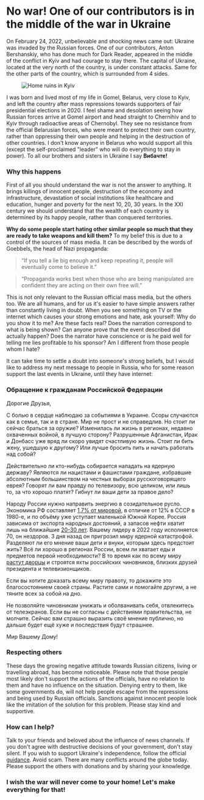 # No war! One of our contributors is in the middle of the war in Ukraine

On February 24, 2022, unbelievable and shocking news came out: Ukraine was invaded by the Russian forces.
One of our contributors, Anton Bershanskiy, who has done much for Dark Reader,
appeared in the middle of the conflict in Kyiv and had courage to stay there.
The capital of Ukraine, located at the very north of the country, is under constant attacks.
Same for the other parts of the country, which is surrounded from 4 sides.

<figure>
    <img src="/images/ruins.jpg" alt="Home ruins in Kyiv" />
</figure>

I was born and lived most of my life in Gomel, Belarus, very close to Kyiv,
and left the country after mass repressions towards supporters of fair presidential elections in 2020.
I feel shame and desolation seeing how Russian forces arrive at Gomel airport
and head straight to Chernihiv and to Kyiv through radioactive areas of Chernobyl.
They see no resistance from the official Belarusian forces,
who were meant to protect their own country,
rather than oppressing their own people and helping in the destruction of other countries.
I don't know anyone in Belarus who would support all this
(except the self-proclaimed "leader" who will do everything to stay in power).
To all our brothers and sisters in Ukraine I say **Вибачте!**

### Why this happens

First of all you should understand the war is not the answer to anything.
It brings killings of innocent people, destruction of the economy and infrastructure,
devastation of social institutions like healthcare and education,
hunger and poverty for the next 10, 20, 30 years.
In the XXI century we should understand that the wealth of each country
is determined by its happy people, rather than conquered territories.

**Why do some people start hating other similar people so much that they are ready to take weapons and kill them?**
To my belief this is due to a control of the sources of mass media.
It can be described by the words of Goebbels,
the head of Nazi propaganda:

> “If you tell a lie big enough and keep repeating it, people will eventually come to believe it.”

> “Propaganda works best when those who are being manipulated are confident they are acting on their own free will.”

This is not only relevant to the Russian official mass media, but the others too.
We are all humans, and for us it's easier to have simple answers rather than constantly living in doubt.
When you see something on TV or the internet which causes your strong emotions and hate,
ask yourself: Why do you show it to me? Are these facts real?
Does the narration correspond to what is being shown?
Can anyone prove that the event described did actually happen?
Does the narrator have conscience or is he paid well for telling me lies profitable to his sponsor?
Am I different from those people whom I hate?

It can take time to settle a doubt into someone's strong beliefs,
but I would like to address my next message to people in Russia,
who for some reason support the last events in Ukraine,
until they have internet:

### Обращение к гражданам Российской Федерации

Дорогие Друзья,

С болью в сердце наблюдаю за событиями в Украине.
Ссоры случаются как в семье, так и в стране.
Мир не прост и не справедлив. Но стоит ли сейчас браться за оружие?
Изменилась ли жизнь в регионах, недавно охваченных войной, в лучшую сторону?
Разрушенные Афганистан, Ирак и Донбасс уже вряд ли скоро увидят счастливую жизнь.
Стоит ли бить жену, ушедшую к другому? Или лучше бросить пить и начать работать над собой?

Действительно ли кто-нибудь собирается нападать на ядерную державу?
Являются ли нацистами и фашистами граждане,
избравшие абсолютным большинством на честных выборах русскоговорящего еврея?
Говорят ли вам правду по телевизору, всю целиком, или лишь то, за что хорошо платят?
Гибнут ли ваши дети за правое дело?

Народу России нужно направить энергию в созидательное русло.
Экономика РФ составляет [1,7% от мировой](https://tempting.pro/files/513/7f/gdp2021_min.png),
в отличие от 12% в СССР в 1980-е,
и по объёму уже уступает маленькой Южной Корее.
Россия зависима от экспорта народных достояний,
а запасов нефти хватит лишь на ближайшие [20-30 лет](https://ru.wikipedia.org/wiki/%D0%9C%D0%B8%D1%80%D0%BE%D0%B2%D1%8B%D0%B5_%D0%B7%D0%B0%D0%BF%D0%B0%D1%81%D1%8B_%D0%BD%D0%B5%D1%84%D1%82%D0%B8).
Вашему лидеру в 2022 году исполняется 70, он нездоров. 3 дня назад он пригрозил миру ядерной катастрофой.
Разделяют ли его мнение ваши дети и внуки, которым здесь предстоит жить?
Всё ли хорошо в регионах России, всем ли хватает еды и предметов первой необходимости?
В то время как по всему миру [растут дворцы](https://yandex.ru/maps/?l=sat%2Cskl&ll=38.206695%2C44.420975&z=16) и строятся яхты российских чиновников,
близких друзей президента и телевизионщиков.

Если вы хотите доказать всему миру правоту, то докажите это благосостоянием своей страны.
Растите сами и помогайте другим, а не тяните всех за собой на дно.

Не позволяйте чиновникам унижать и оболванивать себя, отвлекитесь от телеэкранов.
Если вы не согласны с действиями правительства, не молчите.
Сейчас вам страшно выразить своё мнение публично,
но дальше будет ещё хуже и последствия будут страшнее.

Мир Вашему Дому!

### Respecting others

These days the growing negative attitude towards Russian citizens,
living or travelling abroad, has become noticeable.
Please note that those people most likely don't support the actions of the officials,
have no relation to them and have no influence on the situation.
Denying entry to them, like some governments do, will not help people escape
from the repressions and being used by Russian officials.
Sanctions against innocent people look like the imitation of the solution for this problem.
Please stay kind and supportive.

### How can I help?

Talk to your friends and beloved about the influence of news channels.
If you don't agree with destructive decisions of your government, don't stay silent.
If you wish to support Ukraine's independence,
follow the official [guidance](https://bank.gov.ua/en/news/all/natsionalniy-bank-vidkriv-spetsrahunok-dlya-zboru-koshtiv-na-potrebi-armiyi).
Avoid scam. There are many conflicts around the globe today.
Please support the others with donations and by sharing your knowledge.

### I wish the war will never come to your home! Let's make everything for that!

<style>
    aside,
    darkreader-donate-mascot,
    darkreader-ios-static,
    darkreader-ios-side {
        display: none;
    }
    .header-logo {
        background-image: url(/images/darkreader-blog.svg);
    }
</style>
